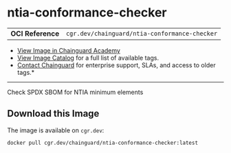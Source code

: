 <!--monopod:start-->
# ntia-conformance-checker
| | |
| - | - |
| **OCI Reference** | `cgr.dev/chainguard/ntia-conformance-checker` |


* [View Image in Chainguard Academy](https://edu.chainguard.dev/chainguard/chainguard-images/reference/ntia-conformance-checker/overview/)
* [View Image Catalog](https://console.enforce.dev/images/catalog) for a full list of available tags.
* [Contact Chainguard](https://www.chainguard.dev/chainguard-images) for enterprise support, SLAs, and access to older tags.*

---
<!--monopod:end-->

<!--overview:start-->
Check SPDX SBOM for NTIA minimum elements
<!--overview:end-->

<!--getting:start-->
## Download this Image
The image is available on `cgr.dev`:

```
docker pull cgr.dev/chainguard/ntia-conformance-checker:latest
```
<!--getting:end-->

<!--body:start-->
<!--body:end-->
